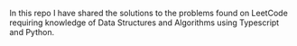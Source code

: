 In this repo I have shared the solutions to the problems found on LeetCode requiring knowledge of Data Structures and Algorithms using Typescript and Python.
